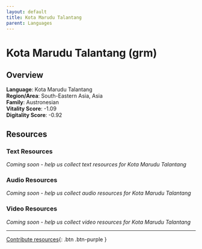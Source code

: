 ```yaml
---
layout: default
title: Kota Marudu Talantang
parent: Languages
---
```


# Kota Marudu Talantang (grm)

## Overview

**Language**: Kota Marudu Talantang  
**Region/Area**: South-Eastern Asia, Asia  
**Family**: Austronesian  
**Vitality Score**: -1.09  
**Digitality Score**: -0.92  

## Resources

### Text Resources
*Coming soon - help us collect text resources for Kota Marudu Talantang*

### Audio Resources
*Coming soon - help us collect audio resources for Kota Marudu Talantang*

### Video Resources
*Coming soon - help us collect video resources for Kota Marudu Talantang*

---

[Contribute resources](https://fairtrain.github.io/){: .btn .btn-purple }
